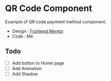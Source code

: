 # QR Code Component

Example of QR code payment method component.

- Design : [Frontend Mentor](https://www.frontendmentor.io/)
- Code : Me

## Todo
- [ ] Add button to Home page
- [ ] Add Animation
- [ ] Add Shadow